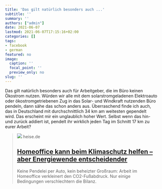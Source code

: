 ```yaml
---
title: 'Das gilt natürlich besonders auch ...'
subtitle: ''
summary: ''
authors: ["admin"]
date: 2021-06-07
lastmod: 2021-06-07T17:15:16+02:00
categories: []
tags:
- facebook
- german
featured: no
image:
  caption: ''
  focal_point: ''
  preview_only: no
slug: ''
---
```

Das gilt natürlich besonders auch für Arbeitgeber, die im Büro keinen Ökostrom nutzen. Würden wir alle mit dem solarstromgeladenen Elektroauto oder ökostromgetriebenen Zug in das Solar- und Windkraft nutzenden Büro pendeln, dann sähe das schon anders aus. Überraschend finde ich auch, das in Deutschland mit durchschnittlich 34 km am weitesten gependelt wird. Das erscheint mir ein unglaublich hoher Wert. Selbst wenn das hin- und zurück addiert ist, pendelt ihr wirklich jeden Tag im Schnitt 17 km zu eurer Arbeit?
> [![](https://heise.cloudimg.io/bound/1200x1200/q85.png-lossy-85.webp-lossy-85.foil1/_www-heise-de_/imgs/18/3/1/1/6/6/4/7/shutterstock_1842136135-b80fa87bef40a544.jpeg)](https://www.heise.de/news/Homeoffice-Arbeit-kann-beim-Klimaschutz-helfen-6063350.html)
> heise.de
> ## [Homeoffice kann beim Klimaschutz helfen – aber Energiewende entscheidender](https://www.heise.de/news/Homeoffice-Arbeit-kann-beim-Klimaschutz-helfen-6063350.html)
>
>Keine Pendelei per Auto, kein beheizter Großraum: Arbeit im
Homeoffice verkleinert den CO2-Fußabdruck. Nur einige Bedingungen verschlechtern die Bilanz.


